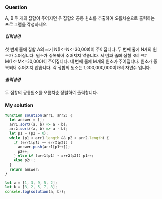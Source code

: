 ### Question

A, B 두 개의 집합이 주어지면 두 집합의 공통 원소를 추출하여 오름차순으로 출력하는 프로
그램을 작성하세요.

##### 입력설명

첫 번째 줄에 집합 A의 크기 N(1<=N<=30,000)이 주어집니다.
두 번째 줄에 N개의 원소가 주어집니다. 원소가 중복되어 주어지지 않습니다.
세 번째 줄에 집합 B의 크기 M(1<=M<=30,000)이 주어집니다.
네 번째 줄에 M개의 원소가 주어집니다. 원소가 중복되어 주어지지 않습니다.
각 집합의 원소는 1,000,000,000이하의 자연수 입니다.

##### 출력설명

두 집합의 공통원소를 오름차순 정렬하여 출력합니다.

### My solution

```javascript
function solution(arr1, arr2) {
  let answer = [];
  arr1.sort((a, b) => a - b);
  arr2.sort((a, b) => a - b);
  let p1 = (p2 = 0);
  while (p1 < arr1.length && p2 < arr2.length) {
    if (arr1[p1] == arr2[p2]) {
      answer.push(arr1[p1++]);
      p2++;
    } else if (arr1[p1] < arr2[p2]) p1++;
    else p2++;
  }
  return answer;
}

let a = [1, 3, 9, 5, 2];
let b = [3, 2, 5, 7, 8];
console.log(solution(a, b));
```
